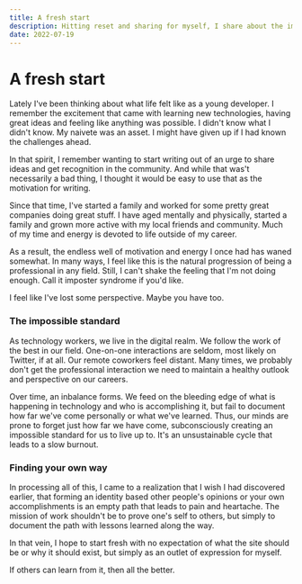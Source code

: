 ```yaml
---
title: A fresh start
description: Hitting reset and sharing for myself, I share about the importance of reflecting on personal growth.
date: 2022-07-19
---
```


# A fresh start

Lately I've been thinking about what life felt like as a young developer. I remember the excitement that came with learning new technologies, having great ideas and feeling like anything was possible. I didn't know what I didn't know. My naivete was an asset. I might have given up if I had known the challenges ahead.

In that spirit, I remember wanting to start writing out of an urge to share ideas and get recognition in the community. And while that was't necessarily a bad thing, I thought it would be easy to use that as the motivation for writing.

Since that time, I've started a family and worked for some pretty great companies doing great stuff. I have aged mentally and physically, started a family and grown more active with my local friends and community. Much of my time and energy is devoted to life outside of my career.

As a result, the endless well of motivation and energy I once had has waned somewhat. In many ways, I feel like this is the natural progression of being a professional in any field. Still, I can't shake the feeling that I'm not doing enough. Call it imposter syndrome if you'd like.

I feel like I've lost some perspective. Maybe you have too.

### The impossible standard

As technology workers, we live in the digital realm. We follow the work of the best in our field. One-on-one interactions are seldom, most likely on Twitter, if at all. Our remote coworkers feel distant. Many times, we probably don't get the professional interaction we need to maintain a healthy outlook and perspective on our careers.

Over time, an inbalance forms. We feed on the bleeding edge of what is happening in technology and who is accomplishing it, but fail to document how far we've come personally or what we've learned. Thus, our minds are prone to forget just how far we have come, subconsciously creating an impossible standard for us to live up to. It's an unsustainable cycle that leads to a slow burnout.

### Finding your own way

In processing all of this, I came to a realization that I wish I had discovered earlier, that
forming an identity based other people's opinions or your own accomplishments is an empty path that leads to pain and heartache. The mission of work shouldn't be to prove one's self to others, but simply to document the path with lessons learned along the way.

In that vein, I hope to start fresh with no expectation of what the site should be or why it should exist, but simply as an outlet of expression for myself.

If others can learn from it, then all the better.
